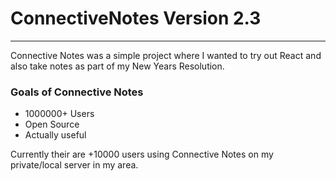 # ConnectiveNotes Version 2.3

---

Connective Notes was a simple project where I wanted to try out React and also take notes as part of my New Years Resolution.

### Goals of Connective Notes
- 1000000+ Users
- Open Source
- Actually useful 



Currently their are +10000 users using Connective Notes on my private/local server in my area.



